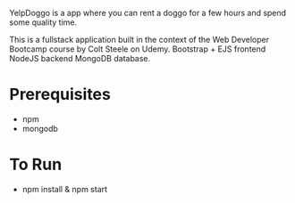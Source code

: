 YelpDoggo is a app where you can rent a doggo for a few hours and spend some quality time.

This is a fullstack application built in the context of the Web Developer Bootcamp course by Colt Steele on Udemy. 
Bootstrap + EJS frontend
NodeJS backend 
MongoDB database.

# Prerequisites

 * npm 
 * mongodb
 
# To Run
* npm install & npm start
